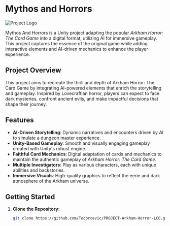# Mythos and Horrors

![Project Logo](path/to/logo.png)

Mythos And Horrors is a Unity project adapting the popular *Arkham Horror: The Card Game* into a digital format, utilizing AI for immersive gameplay. This project captures the essence of the original game while adding interactive elements and AI-driven mechanics to enhance the player experience.

## Project Overview

This project aims to recreate the thrill and depth of Arkham Horror: The Card Game by integrating AI-powered elements that enrich the storytelling and gameplay. Inspired by Lovecraftian horror, players can expect to face dark mysteries, confront ancient evils, and make impactful decisions that shape their journey.

## Features

- **AI-Driven Storytelling**: Dynamic narratives and encounters driven by AI to simulate a dungeon master experience.
- **Unity-Based Gameplay**: Smooth and visually engaging gameplay created with Unity's robust engine.
- **Faithful Card Mechanics**: Digital adaptation of cards and mechanics to maintain the authentic gameplay of *Arkham Horror: The Card Game*.
- **Multiple Investigators**: Play as various characters, each with unique abilities and backstories.
- **Immersive Visuals**: High-quality graphics to reflect the eerie and dark atmosphere of the Arkham universe.

## Getting Started

1. **Clone the Repository**:
   ```bash
   git clone https://github.com/Todorcevic/PROJECT-Arkham-Horror-LCG.git
